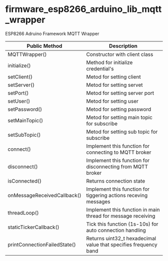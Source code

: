# firmware_esp8266_arduino_lib_mqtt_wrapper
ESP8266 Adruino Framework MQTT Wrapper

|Public Method|Description|
|-------------|-----------|
|MQTTWrapper()|Constructor with client class|
|initialize()|Method for initialize credential's|
|setClient()|Metod for setting client|
|setServer()|Metod for setting servet|
|setPort()|Metod for setting server port|
|setUser()|Metod for setting user|
|setPassword()|Metod for setting password|
|setMainTopic()|Metod for setting main topic for subscribe|
|setSubTopic()|Metod for setting sub topic for subscribe|
|connect()|Implement this function for connecting to MQTT broker|
|disconnect()|Implement this function for disconnecting from MQTT broker|
|isConnected()|Returns connection state|
|onMessageReceivedCallback()|Implement this function for tiggering actions receving messages|
|threadLoop()|Implement this function in main thread for message receiving|
|staticTickerCallback()|Tick this function (1s-10s) for auto connection handling|
|printConnectionFailedState()|Returns uint32_t hexadecimal value that specifies frequency band|